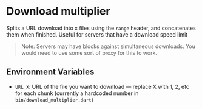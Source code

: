 # Download multiplier

Splits a URL download into x files using the `range` header, and concatenates them when finished. Useful for servers that have a download speed limit

> Note: Servers may have blocks against simultaneous downloads. You would need to use some sort of proxy for this to work.

## Environment Variables

- `URL_X`: URL of the file you want to download — replace X with 1, 2, etc for each chunk (currently a hardcoded number in `bin/download_multiplier.dart`) 